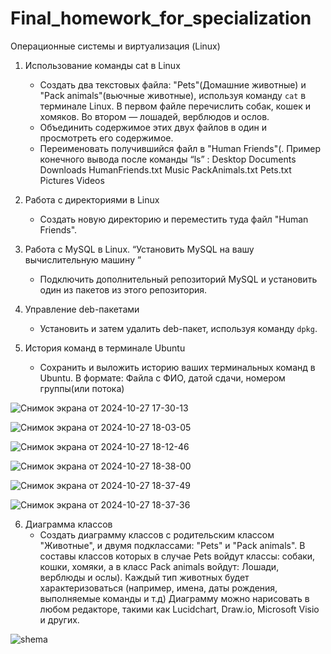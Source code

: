 # Final_homework_for_specialization
Операционные системы и виртуализация (Linux)

1. Использование команды cat в Linux
   - Создать два текстовых файла: "Pets"(Домашние животные) и "Pack animals"(вьючные животные), используя команду `cat` в терминале Linux. В первом файле перечислить собак, кошек и хомяков. Во втором — лошадей, верблюдов и ослов.
   - Объединить содержимое этих двух файлов в один и просмотреть его содержимое.
   - Переименовать получившийся файл в "Human Friends"(.
Пример конечного вывода после команды “ls” :
Desktop Documents Downloads  HumanFriends.txt  Music  PackAnimals.txt  Pets.txt  Pictures  Videos
2. Работа с директориями в Linux
   - Создать новую директорию и переместить туда файл "Human Friends".

3. Работа с MySQL в Linux. “Установить MySQL на вашу вычислительную машину ”
   - Подключить дополнительный репозиторий MySQL и установить один из пакетов из этого репозитория.

4. Управление deb-пакетами
   - Установить и затем удалить deb-пакет, используя команду `dpkg`.
5. История команд в терминале Ubuntu
   - Сохранить и выложить историю ваших терминальных команд в Ubuntu.
В формате: Файла с ФИО, датой сдачи, номером группы(или потока)


![Снимок экрана от 2024-10-27 17-30-13](https://github.com/user-attachments/assets/a10d7147-a416-4a4c-9e5b-f6d6715a86f6)

![Снимок экрана от 2024-10-27 18-03-05](https://github.com/user-attachments/assets/d830efce-9458-4284-b220-4c6af87b1f89)

![Снимок экрана от 2024-10-27 18-12-46](https://github.com/user-attachments/assets/087e80c6-cb20-43ad-ade1-747ace0e6a41)

![Снимок экрана от 2024-10-27 18-38-00](https://github.com/user-attachments/assets/f86d3530-f11e-4c38-ba6e-24b282671b6c)

![Снимок экрана от 2024-10-27 18-37-49](https://github.com/user-attachments/assets/eec52ec5-6640-4b84-ac77-39db335c3222)

![Снимок экрана от 2024-10-27 18-37-36](https://github.com/user-attachments/assets/11bd4426-550d-4b97-9c41-a98f40c25744)


6. Диаграмма классов
   - Создать диаграмму классов с родительским классом "Животные", и двумя подклассами: "Pets" и "Pack animals".
В составы классов которых в случае Pets войдут классы: собаки, кошки, хомяки, а в класс Pack animals войдут: Лошади, верблюды и ослы).
Каждый тип животных будет характеризоваться (например, имена, даты рождения, выполняемые команды и т.д)
Диаграмму можно нарисовать в любом редакторе, такими как Lucidchart, Draw.io, Microsoft Visio и других.

![shema](https://github.com/user-attachments/assets/7e3c8088-2c6d-4b3c-b747-8cfe18a94a71)



